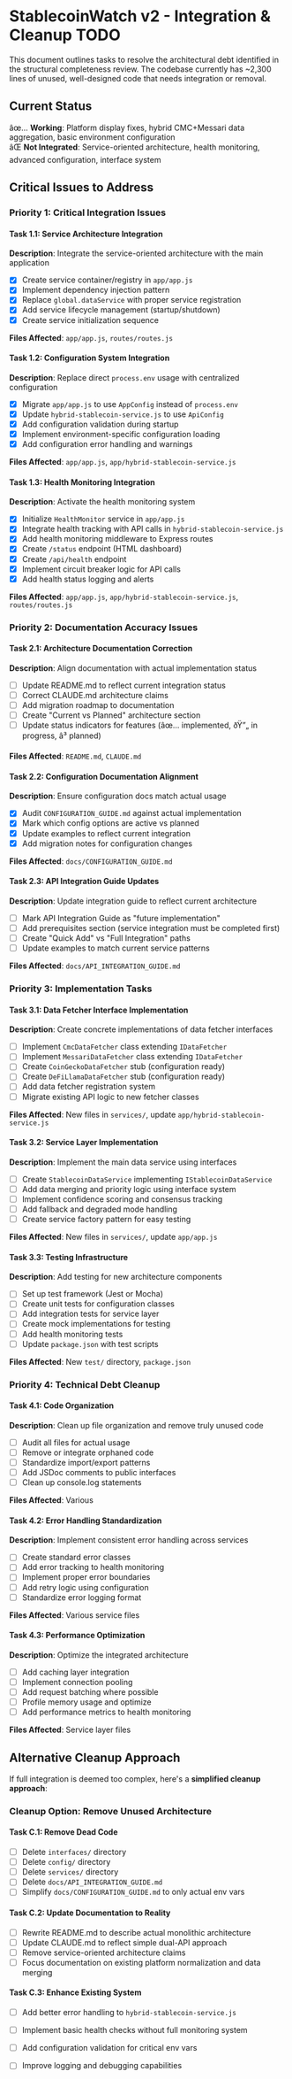 ﻿# StablecoinWatch v2 - Integration & Cleanup TODO

This document outlines tasks to resolve the architectural debt identified in the structural completeness review. The codebase currently has ~2,300 lines of unused, well-designed code that needs integration or removal.

## Current Status

âœ… **Working**: Platform display fixes, hybrid CMC+Messari data aggregation, basic environment configuration  
âŒ **Not Integrated**: Service-oriented architecture, health monitoring, advanced configuration, interface system

## Critical Issues to Address

### **Priority 1: Critical Integration Issues**

#### Task 1.1: Service Architecture Integration

**Description**: Integrate the service-oriented architecture with the main application

- [x] Create service container/registry in `app/app.js`
- [x] Implement dependency injection pattern
- [x] Replace `global.dataService` with proper service registration
- [x] Add service lifecycle management (startup/shutdown)
- [x] Create service initialization sequence

**Files Affected**: `app/app.js`, `routes/routes.js`

#### Task 1.2: Configuration System Integration  

**Description**: Replace direct `process.env` usage with centralized configuration

- [x] Migrate `app/app.js` to use `AppConfig` instead of `process.env`
- [x] Update `hybrid-stablecoin-service.js` to use `ApiConfig`
- [x] Add configuration validation during startup
- [x] Implement environment-specific configuration loading
- [x] Add configuration error handling and warnings

**Files Affected**: `app/app.js`, `app/hybrid-stablecoin-service.js`

#### Task 1.3: Health Monitoring Integration

**Description**: Activate the health monitoring system

- [x] Initialize `HealthMonitor` service in `app/app.js`
- [x] Integrate health tracking with API calls in `hybrid-stablecoin-service.js`
- [x] Add health monitoring middleware to Express routes
- [x] Create `/status` endpoint (HTML dashboard)
- [x] Create `/api/health` endpoint
- [x] Implement circuit breaker logic for API calls
- [x] Add health status logging and alerts

**Files Affected**: `app/app.js`, `app/hybrid-stablecoin-service.js`, `routes/routes.js`

### **Priority 2: Documentation Accuracy Issues**

#### Task 2.1: Architecture Documentation Correction

**Description**: Align documentation with actual implementation status

- [ ] Update README.md to reflect current integration status
- [ ] Correct CLAUDE.md architecture claims
- [ ] Add migration roadmap to documentation  
- [ ] Create "Current vs Planned" architecture section
- [ ] Update status indicators for features (âœ… implemented, ðŸ”„ in progress, â³ planned)

**Files Affected**: `README.md`, `CLAUDE.md`

#### Task 2.2: Configuration Documentation Alignment

**Description**: Ensure configuration docs match actual usage

- [x] Audit `CONFIGURATION_GUIDE.md` against actual implementation
- [x] Mark which config options are active vs planned
- [x] Update examples to reflect current integration
- [x] Add migration notes for configuration changes

**Files Affected**: `docs/CONFIGURATION_GUIDE.md`

#### Task 2.3: API Integration Guide Updates

**Description**: Update integration guide to reflect current architecture

- [ ] Mark API Integration Guide as "future implementation"
- [ ] Add prerequisites section (service integration must be completed first)
- [ ] Create "Quick Add" vs "Full Integration" paths
- [ ] Update examples to match current service patterns

**Files Affected**: `docs/API_INTEGRATION_GUIDE.md`

### **Priority 3: Implementation Tasks**

#### Task 3.1: Data Fetcher Interface Implementation

**Description**: Create concrete implementations of data fetcher interfaces

- [ ] Implement `CmcDataFetcher` class extending `IDataFetcher`
- [ ] Implement `MessariDataFetcher` class extending `IDataFetcher`  
- [ ] Create `CoinGeckoDataFetcher` stub (configuration ready)
- [ ] Create `DeFiLlamaDataFetcher` stub (configuration ready)
- [ ] Add data fetcher registration system
- [ ] Migrate existing API logic to new fetcher classes

**Files Affected**: New files in `services/`, update `app/hybrid-stablecoin-service.js`

#### Task 3.2: Service Layer Implementation

**Description**: Implement the main data service using interfaces

- [ ] Create `StablecoinDataService` implementing `IStablecoinDataService`
- [ ] Add data merging and priority logic using interface system
- [ ] Implement confidence scoring and consensus tracking
- [ ] Add fallback and degraded mode handling
- [ ] Create service factory pattern for easy testing

**Files Affected**: New files in `services/`, update `app/app.js`

#### Task 3.3: Testing Infrastructure

**Description**: Add testing for new architecture components

- [ ] Set up test framework (Jest or Mocha)
- [ ] Create unit tests for configuration classes
- [ ] Add integration tests for service layer
- [ ] Create mock implementations for testing
- [ ] Add health monitoring tests
- [ ] Update `package.json` with test scripts

**Files Affected**: New `test/` directory, `package.json`

### **Priority 4: Technical Debt Cleanup**

#### Task 4.1: Code Organization

**Description**: Clean up file organization and remove truly unused code

- [ ] Audit all files for actual usage
- [ ] Remove or integrate orphaned code
- [ ] Standardize import/export patterns
- [ ] Add JSDoc comments to public interfaces
- [ ] Clean up console.log statements

**Files Affected**: Various

#### Task 4.2: Error Handling Standardization  

**Description**: Implement consistent error handling across services

- [ ] Create standard error classes
- [ ] Add error tracking to health monitoring
- [ ] Implement proper error boundaries
- [ ] Add retry logic using configuration
- [ ] Standardize error logging format

**Files Affected**: Various service files

#### Task 4.3: Performance Optimization

**Description**: Optimize the integrated architecture

- [ ] Add caching layer integration
- [ ] Implement connection pooling
- [ ] Add request batching where possible
- [ ] Profile memory usage and optimize
- [ ] Add performance metrics to health monitoring

**Files Affected**: Service layer files

## Alternative Cleanup Approach

If full integration is deemed too complex, here's a **simplified cleanup approach**:

### **Cleanup Option: Remove Unused Architecture**

#### Task C.1: Remove Dead Code


- [ ] Delete `interfaces/` directory
- [ ] Delete `config/` directory  
- [ ] Delete `services/` directory
- [ ] Delete `docs/API_INTEGRATION_GUIDE.md`
- [ ] Simplify `docs/CONFIGURATION_GUIDE.md` to only actual env vars

#### Task C.2: Update Documentation to Reality


- [ ] Rewrite README.md to describe actual monolithic architecture
- [ ] Update CLAUDE.md to reflect simple dual-API approach
- [ ] Remove service-oriented architecture claims
- [ ] Focus documentation on existing platform normalization and data merging

#### Task C.3: Enhance Existing System


- [ ] Add better error handling to `hybrid-stablecoin-service.js`
- [ ] Implement basic health checks without full monitoring system
- [ ] Add configuration validation for critical env vars
- [ ] Improve logging and debugging capabilities



